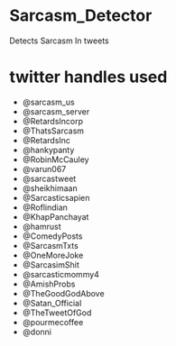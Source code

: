 # Sarcasm_Detector
Detects Sarcasm In tweets 

# twitter handles used
+ @sarcasm_us
+ @sarcasm_server
+ @RetardsIncorp
+ @ThatsSarcasm
+ @RetardsInc
+ @hankypanty
+ @RobinMcCauley
+ @varun067
+ @sarcastweet
+ @sheikhimaan
+ @Sarcasticsapien
+ @Roflindian
+ @KhapPanchayat
+ @hamrust
+ @ComedyPosts
+ @SarcasmTxts
+ @OneMoreJoke
+ @SarcasimShit
+ @sarcasticmommy4
+ @AmishProbs
+ @TheGoodGodAbove
+ @Satan_OfficiaI
+ @TheTweetOfGod
+ @pourmecoffee
+ @donni 